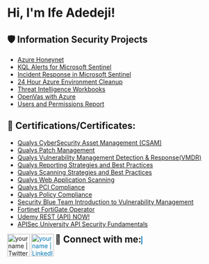 <h1>Hi, I'm Ife Adedeji! <a href="https://www.linkedin.com/in/ife-adedeji/"> </a>
 
<h2>🛡️ Information Security Projects</h2>
 
- [Azure Honeynet](https://github.com/ifeoluwapoadedeji/Azure-Projects/blob/main/Azure%20Honeynet%20936b79dcde644c74ae5e9277e9de63b7.md)
- [KQL Alerts for Microsoft Sentinel](https://github.com/ifeoluwapoadedeji/Azure-Projects/blob/main/KQL%20Alerts%20for%20Microsoft%20Senteniel%208ccd6fd62bc04d01854d713be641c65f.md)
- [Incident Response in Microsoft Sentinel](https://github.com/ifeoluwapoadedeji/Azure-Projects/blob/main/Incident%20Response%20in%20Microsoft%20Sentinel%206f0eb6184ba04cae92055fa0ec22d567.md)
- [24 Hour Azure Environment Cleanup](https://github.com/ifeoluwapoadedeji/Azure-Projects/blob/main/Azure%20Environment%20BEFORE%20Securing%20AND%20then%20AFTER%20a7b5a7d157a8409d9bf0897c9a379a40.md)
- [Threat Intelligence Workbooks](https://github.com/ifeoluwapoadedeji/Azure-Projects/blob/main/Workbooks%2026e3b15b4e7441279f9466a130691d01.md)
- [OpenVas with Azure](https://github.com/ifeoluwapoadedeji/Azure-Projects/blob/main/OpenVAS%20ea50d5bcbead4708827f2d89ddcd3ffd.md)
- [Users and Permissions Report](https://github.com/ifeoluwapoadedeji/Azure-Projects/blob/main/Users%207c2c70e416eb4617824c1a0764e97b5b.md)

<h2>📜 Certifications/Certificates:</h2>
 
  - [Qualys CyberSecurity Asset Management (CSAM)](https://github.com/ifeoluwapoadedeji/Qualifications/blob/main/coursecompletion%20CSAM%20(1).pdf)
  - [Qualys Patch Management](https://github.com/ifeoluwapoadedeji/Qualifications/blob/main/coursecompletion%20Patch%20Management%20(2).pdf)
  - [Qualys Vulnerability Management Detection & Response(VMDR)](https://github.com/ifeoluwapoadedeji/Qualifications/blob/main/coursecompletion.pdf)
  - [Qualys Reporting Strategies and Best Practices](https://github.com/ifeoluwapoadedeji/Qualifications/blob/main/coursecompletion%20Reporting%20(2).pdf)
  - [Qualys Scanning Strategies and Best Practices](https://github.com/ifeoluwapoadedeji/Qualifications/blob/main/coursecompletion%20Scanning%20(1).pdf)
  - [Qualys Web Application Scanning](https://github.com/ifeoluwapoadedeji/Qualifications/blob/main/coursecompletion%20Web%20Application.pdf)
  - [Qualys PCI Compliance](https://github.com/ifeoluwapoadedeji/Qualifications/blob/main/coursecompletion%20PCI%20Compliance%20(3).pdf)
  - [Qualys Policy Compliance](https://github.com/ifeoluwapoadedeji/Qualifications/blob/main/coursecompletion%20%20Policy%20Compliance(3).pdf)
  - [Security Blue Team Introduction to Vulnerability Management](https://github.com/ifeoluwapoadedeji/Qualifications/blob/main/Introduction%20to%20Vulnerability%20Management-course.pdf)
  - [Fortinet FortiGate Operator](https://github.com/ifeoluwapoadedeji/pictures/blob/main/Course_Completion_Certificate.pdf)
  - [Udemy REST (API) NOW!](https://github.com/ifeoluwapoadedeji/pictures/blob/main/UC-8adb653b-5db2-484f-81c4-45a3d68cfe2d.pdf)
  - [APISec University API Security Fundamentals](https://github.com/ifeoluwapoadedeji/pictures/blob/main/APIsecCourseCertificate20240330-29-63ss0x.pdf)
    
<h2 style="display: inline;">🤳 Connect with me:</h2>
<a href="https://twitter.com/adedeji_i2213"><img align="left" alt="yourname | Twitter" width="52px" src="https://static.dezeen.com/uploads/2023/07/x-logo-twitter-elon-musk_dezeen_2364_col_0.jpg" /></a>
<a href="https://linkedin.com/in/ife-adedeji/" style="color: #0077B5; border: 1px solid #0077B5;">
  <img align="left" alt="yourname | LinkedIn" width="52px" src="https://pngmind.com/wp-content/uploads/2019/08/Linkedin-Logo-Png-Transparent-Background-1.png" />
</a>


